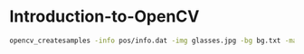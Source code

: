 # Introduction-to-OpenCV

```bash
opencv_createsamples -info pos/info.dat -img glasses.jpg -bg bg.txt -maxxangle 0.5 -maxyangle 0.5 -maxzangle 0.5 -num 1950
```



[1]: https://pythonprogramming.net/loading-images-python-opencv-tutorial/
[2]: https://docs.opencv.org/master/d9/df8/tutorial_root.html